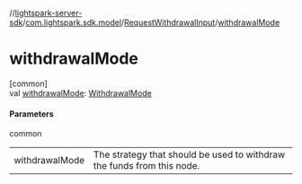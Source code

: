 //[lightspark-server-sdk](../../../index.md)/[com.lightspark.sdk.model](../index.md)/[RequestWithdrawalInput](index.md)/[withdrawalMode](withdrawal-mode.md)

# withdrawalMode

[common]\
val [withdrawalMode](withdrawal-mode.md): [WithdrawalMode](../-withdrawal-mode/index.md)

#### Parameters

common

| | |
|---|---|
| withdrawalMode | The strategy that should be used to withdraw the funds from this node. |
